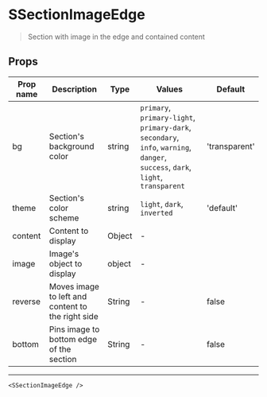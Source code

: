 # SSectionImageEdge

> Section with image in the edge and contained content

## Props

| Prop name | Description                                       | Type   | Values                                                                                                                          | Default       |
| --------- | ------------------------------------------------- | ------ | ------------------------------------------------------------------------------------------------------------------------------- | ------------- |
| bg        | Section's background color                        | string | `primary`, `primary-light`, `primary-dark`, `secondary`, `info`, `warning`, `danger`, `success`, `dark`, `light`, `transparent` | 'transparent' |
| theme     | Section's color scheme                            | string | `light`, `dark`, `inverted`                                                                                                     | 'default'     |
| content   | Content to display                                | Object | -                                                                                                                               |               |
| image     | Image's object to display                         | object | -                                                                                                                               |               |
| reverse   | Moves image to left and content to the right side | String | -                                                                                                                               | false         |
| bottom    | Pins image to bottom edge of the section          | String | -                                                                                                                               | false         |

---

```vue live
<SSectionImageEdge />
```
